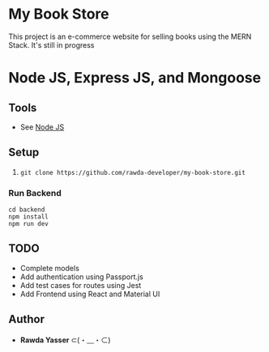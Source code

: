 # My Book Store

This project is an e-commerce website for selling books using the MERN Stack. It's still in progress

# Node JS, Express JS, and Mongoose

## Tools

- See [Node JS](https://nodejs.org/en/)

## Setup

1. `git clone https://github.com/rawda-developer/my-book-store.git`

### Run Backend

```
cd backend
npm install
npm run dev
```

## TODO

- Complete models
- Add authentication using Passport.js
- Add test cases for routes using Jest
- Add Frontend using React and Material UI

## Author

- **Rawda Yasser** ⊂(・﹏・⊂)
